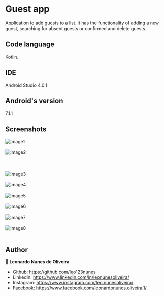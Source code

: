 # Guest app
Application to add guests to a list. It has the functionality of adding a new guest, searching for absent guests or
confirmed and delete guests.

## Code language
Kotlin.

## IDE
Android Studio 4.0.1

## Android's version
7.1.1

## Screenshots
![image1](https://user-images.githubusercontent.com/53942734/143706379-28c75273-b7ac-4757-818c-fd681bc1d8b4.png)<br></br>
![image2](https://user-images.githubusercontent.com/53942734/143706394-e0f8f6f4-1cb5-4cd7-b675-4e894a1a9044.png)<br></br><br></br>
![image3](https://user-images.githubusercontent.com/53942734/143706400-9a92322b-f1f7-4c58-970a-16ed3dabbbf8.png)<br></br>
![image4](https://user-images.githubusercontent.com/53942734/143706406-09605da4-104f-403e-83b1-a4b26e81f4af.png)<br></br>
![image5](https://user-images.githubusercontent.com/53942734/143706412-e2b4f82e-f517-4df1-9002-288e5555c16d.png)<br></br>
![image6](https://user-images.githubusercontent.com/53942734/143706417-692e185e-8d1c-4435-aa43-f8fe8e38cd63.png)<br></br>
![image7](https://user-images.githubusercontent.com/53942734/143706422-2800974c-bae7-46ba-a41d-17266c2a9c9e.png)<br></br>
![image8](https://user-images.githubusercontent.com/53942734/143706429-289ca5e4-c8d0-46f9-8c9b-bc441bc39082.png)<br></br>

## Author

👤 **Leonardo Nunes de Oliveira**

* Github: https://github.com/leo123nunes
* LinkedIn: https://www.linkedin.com/in/leonunesoliveira/
* Instagram: https://www.instagram.com/leo.nunesoliveira/
* Facebook: https://www.facebook.com/leonardonunes.oliveira.1/
